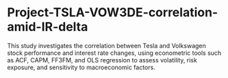 # Project-TSLA-VOW3DE-correlation-amid-IR-delta
This study investigates the correlation between Tesla and Volkswagen stock performance and interest rate changes, using econometric tools such as ACF, CAPM, FF3FM, and OLS regression to assess volatility, risk exposure, and sensitivity to macroeconomic factors.
